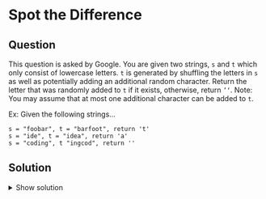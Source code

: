 # Spot the Difference

## Question

This question is asked by Google. 
You are given two strings, `s` and `t` which only consist of lowercase letters. 
`t` is generated by shuffling the letters in `s` as well as potentially adding an additional random character. 
Return the letter that was randomly added to `t` if it exists, otherwise, return `’‘`.
Note: You may assume that at most one additional character can be added to `t`.

Ex: Given the following strings...

```
s = "foobar", t = "barfoot", return 't'
s = "ide", t = "idea", return 'a'
s = "coding", t "ingcod", return ''
```

## Solution

<details>
  <summary>Show solution</summary>

Solution 1
```python
def spot_the_difference(s: str, t: str) -> str:
    diff = set(t) - set(s)
    if len(diff) > 0:
        return diff.pop()
    else:
        return ''
```

Solution 2
```python
def spot_the_difference_2(s: str, t: str) -> str:
    for letter in t:
        if letter not in s:
            return letter
    return ''
```


</details>

